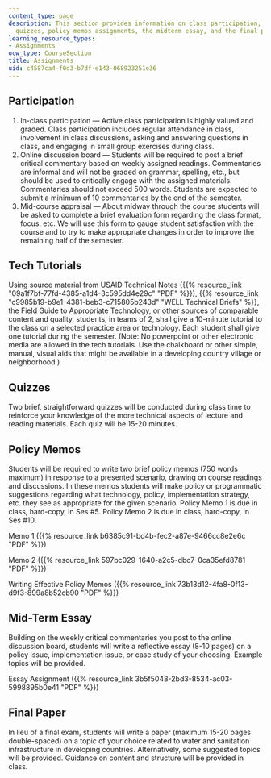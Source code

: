 ```yaml
---
content_type: page
description: This section provides information on class participation, tech tutorials,
  quizzes, policy memos assignments, the midterm essay, and the final paper.
learning_resource_types:
- Assignments
ocw_type: CourseSection
title: Assignments
uid: c4587ca4-f0d3-b7df-e143-068923251e36
---
```


Participation
-------------

1.  In-class participation — Active class participation is highly valued and graded. Class participation includes regular attendance in class, involvement in class discussions, asking and answering questions in class, and engaging in small group exercises during class.
2.  Online discussion board — Students will be required to post a brief critical commentary based on weekly assigned readings. Commentaries are informal and will not be graded on grammar, spelling, etc., but should be used to critically engage with the assigned materials. Commentaries should not exceed 500 words. Students are expected to submit a minimum of 10 commentaries by the end of the semester.
3.  Mid-course appraisal — About midway through the course students will be asked to complete a brief evaluation form regarding the class format, focus, etc. We will use this form to gauge student satisfaction with the course and to try to make appropriate changes in order to improve the remaining half of the semester.

Tech Tutorials
--------------

Using source material from USAID Technical Notes ({{% resource_link "09a1f7bf-77fd-4385-a1d4-3c595dd4e29c" "PDF" %}}), {{% resource_link "c9985b19-b9e1-4381-beb3-c715805b243d" "WELL Technical Briefs" %}}, the Field Guide to Appropriate Technology, or other sources of comparable content and quality, students, in teams of 2, shall give a 10-minute tutorial to the class on a selected practice area or technology. Each student shall give one tutorial during the semester. (Note: No powerpoint or other electronic media are allowed in the tech tutorials. Use the chalkboard or other simple, manual, visual aids that might be available in a developing country village or neighborhood.)

Quizzes
-------

Two brief, straightforward quizzes will be conducted during class time to reinforce your knowledge of the more technical aspects of lecture and reading materials. Each quiz will be 15-20 minutes.

Policy Memos
------------

Students will be required to write two brief policy memos (750 words maximum) in response to a presented scenario, drawing on course readings and discussions. In these memos students will make policy or programmatic suggestions regarding what technology, policy, implementation strategy, etc. they see as appropriate for the given scenario. Policy Memo 1 is due in class, hard-copy, in Ses #5. Policy Memo 2 is due in class, hard-copy, in Ses #10.

Memo 1 ({{% resource_link b6385c91-bd4b-fec2-a87e-9466cc8e2e6c "PDF" %}})

Memo 2 ({{% resource_link 597bc029-1640-a2c5-dbc7-0ca35efd8781 "PDF" %}})

Writing Effective Policy Memos ({{% resource_link 73b13d12-4fa8-0f13-d9f3-899a8b52cb90 "PDF" %}})

Mid-Term Essay
--------------

Building on the weekly critical commentaries you post to the online discussion board, students will write a reflective essay (8-10 pages) on a policy issue, implementation issue, or case study of your choosing. Example topics will be provided.

Essay Assignment ({{% resource_link 3b5f5048-2bd3-8534-ac03-5998895b0e41 "PDF" %}})

Final Paper
-----------

In lieu of a final exam, students will write a paper (maximum 15-20 pages double-spaced) on a topic of your choice related to water and sanitation infrastructure in developing countries. Alternatively, some suggested topics will be provided. Guidance on content and structure will be provided in class.